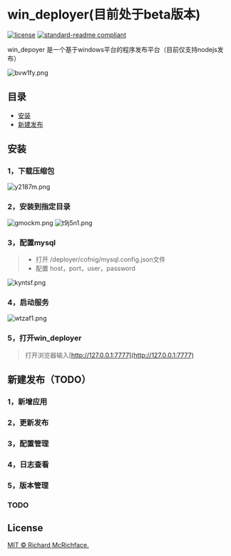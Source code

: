 # win_deployer(目前处于beta版本)

[![license](https://img.shields.io/github/license/:user/:repo.svg)](LICENSE)
[![standard-readme compliant](https://img.shields.io/badge/readme%20style-standard-brightgreen.svg?style=flat-square)](https://github.com/RichardLitt/standard-readme)

win_depoyer 是一个基于windows平台的程序发布平台（目前仅支持nodejs发布）

![bvw1fy.png](https://files.catbox.moe/bvw1fy.png)

## 目录

- [安装](#安装)
- [新建发布](#新建发布)

## 安装
### 1，下载压缩包

![y2187m.png](https://files.catbox.moe/y2187m.png)
### 2，安装到指定目录

![gmockm.png](https://files.catbox.moe/gmockm.png)
![t9j5n1.png](https://files.catbox.moe/t9j5n1.png)
### 3，配置mysql

> - 打开 /deployer/cofnig/mysql.config.json文件
> - 配置  host，port，user，password

![kyntsf.png](https://files.catbox.moe/kyntsf.png)
### 4，启动服务
![wtzaf1.png](https://files.catbox.moe/wtzaf1.png)

### 5，打开win_deployer
> 打开浏览器输入[http://127.0.0.1:7777](http://127.0.0.1:7777)

## 新建发布（TODO）

### 1，新增应用

### 2，更新发布

### 3，配置管理

### 4，日志查看

### 5，版本管理

### TODO

## License

[MIT © Richard McRichface.](../LICENSE)